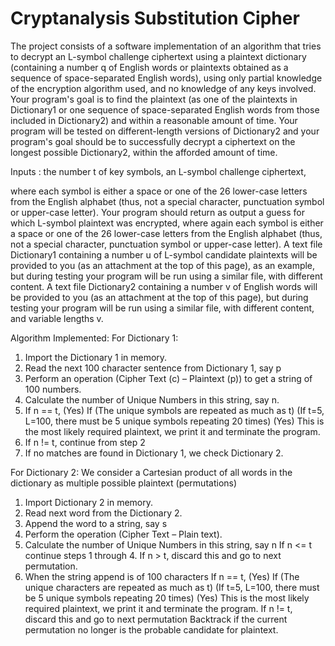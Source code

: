# Cryptanalysis Substitution Cipher 

The project consists of a software implementation of an algorithm that tries to decrypt an L-symbol challenge ciphertext using a plaintext dictionary (containing a number q of English words or plaintexts obtained as a sequence of space-separated English words), using only partial knowledge of the encryption algorithm used, and no knowledge of any keys involved. Your program's goal is to find the plaintext (as one of the plaintexts in Dictionary1 or one sequence of space-separated English words from those included in Dictionary2) and within a reasonable amount of time. Your program will be tested on different-length versions of Dictionary2 and your program's goal should be to successfully decrypt a ciphertext on the longest possible Dictionary2, within the afforded amount of time.

Inputs :
    the number t of key symbols,
    an L-symbol challenge ciphertext,

where each symbol is either a space or one of the 26 lower-case letters from the English alphabet (thus, not a special character, punctuation symbol or upper-case letter). Your program should return as output a guess for which L-symbol plaintext was encrypted, where again each symbol is either a space or one of the 26 lower-case letters from the English alphabet (thus, not a special character, punctuation symbol or upper-case letter). A text file Dictionary1 containing a number u of L-symbol candidate plaintexts will be provided to you (as an attachment at the top of this page), as an example, but during testing your program will be run using a similar file, with different content. A text file Dictionary2 containing a number v of English words will be provided to you (as an attachment at the top of this page), but during testing your program will be run using a similar file, with different content, and variable lengths v.

Algorithm Implemented:
For Dictionary 1:
1. Import the Dictionary 1 in memory.
2. Read the next 100 character sentence from Dictionary 1, say p
3. Perform an operation (Cipher Text (c) – Plaintext (p)) to get a string of 100 numbers.
4. Calculate the number of Unique Numbers in this string, say n.
5. If n == t,
    (Yes)
    If (The unique symbols are repeated as much as t)
    (If t=5, L=100, there must be 5 unique symbols repeating 20 times)
      (Yes)
      This is the most likely required plaintext, we print it and terminate the program.
6. If n != t, continue from step 2
7. If no matches are found in Dictionary 1, we check Dictionary 2.

For Dictionary 2:
We consider a Cartesian product of all words in the dictionary as multiple possible plaintext (permutations)
1. Import Dictionary 2 in memory.
2. Read next word from the Dictionary 2.
3. Append the word to a string, say s
4. Perform the operation (Cipher Text – Plain text).
5. Calculate the number of Unique Numbers in this string, say n
    If n <= t continue steps 1 through 4.
    If n > t, discard this and go to next permutation.
6. When the string append is of 100 characters
   If n == t,
      (Yes)
      If (The unique characters are repeated as much as t)
      (If t=5, L=100, there must be 5 unique symbols repeating 20 times)
        (Yes)
          This is the most likely required plaintext, we print it and terminate the program.
      If n != t, discard this and go to next permutation
        Backtrack if the current permutation no longer is the probable candidate for plaintext.



